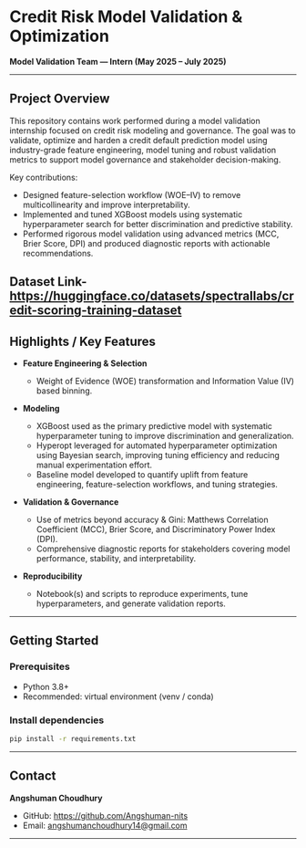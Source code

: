 
# Credit Risk Model Validation & Optimization  
**Model Validation Team — Intern (May 2025 – July 2025)**

---

## Project Overview
This repository contains work performed during a model validation internship focused on credit risk modeling and governance. The goal was to validate, optimize and harden a credit default prediction model using industry-grade feature engineering, model tuning and robust validation metrics to support model governance and stakeholder decision-making.

Key contributions:
- Designed feature-selection workflow (WOE–IV) to remove multicollinearity and improve interpretability.  
- Implemented and tuned XGBoost models using systematic hyperparameter search for better discrimination and predictive stability.  
- Performed rigorous model validation using advanced metrics (MCC, Brier Score, DPI) and produced diagnostic reports with actionable recommendations.

Dataset Link- https://huggingface.co/datasets/spectrallabs/credit-scoring-training-dataset
---

## Highlights / Key Features
- **Feature Engineering & Selection**
  - Weight of Evidence (WOE) transformation and Information Value (IV) based binning.
  
- **Modeling**
  - XGBoost used as the primary predictive model with systematic hyperparameter tuning to improve discrimination and generalization.
  - Hyperopt leveraged for automated hyperparameter optimization using Bayesian search, improving tuning efficiency and reducing manual experimentation effort.
  - Baseline model developed to quantify uplift from feature engineering, feature-selection workflows, and tuning strategies.
    
- **Validation & Governance**
  - Use of metrics beyond accuracy & Gini: Matthews Correlation Coefficient (MCC), Brier Score, and Discriminatory Power Index (DPI).
  - Comprehensive diagnostic reports for stakeholders covering model performance, stability, and interpretability.
- **Reproducibility**
  - Notebook(s) and scripts to reproduce experiments, tune hyperparameters, and generate validation reports.

---

## Getting Started

### Prerequisites
- Python 3.8+  
- Recommended: virtual environment (venv / conda)

### Install dependencies
```bash
pip install -r requirements.txt
```

---

## Contact
**Angshuman Choudhury**  
- GitHub: https://github.com/Angshuman-nits  
- Email: angshumanchoudhury14@gmail.com

---
